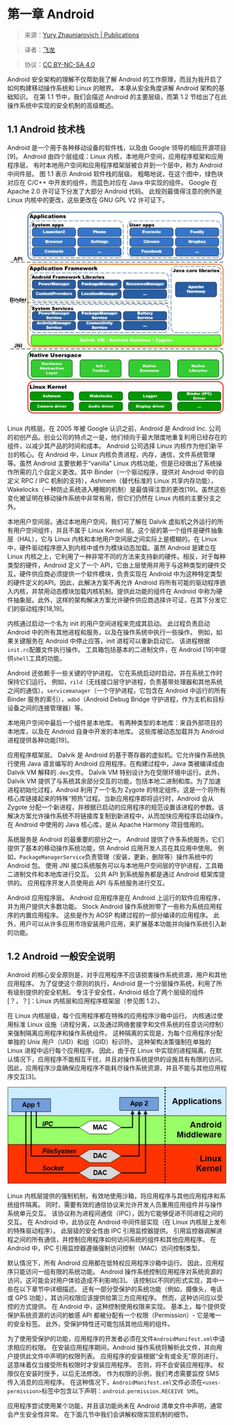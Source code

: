 # 第一章 Android

> 来源：[Yury Zhauniarovich | Publications](http://www.zhauniarovich.com/pubs.html)

> 译者：[飞龙](https://github.com/)

> 协议：[CC BY-NC-SA 4.0](http://creativecommons.org/licenses/by-nc-sa/4.0/)

Android 安全架构的理解不仅帮助我了解 Android 的工作原理，而且为我开启了如何构建移动操作系统和 Linux 的眼界。 本章从安全角度讲解 Android 架构的基础知识。 在第 1.1 节中，我们会描述 Android 的主要层级，而第 1.2 节给出了在此操作系统中实现的安全机制的高级概述。

## 1.1 Android 技术栈

Android 是一个用于各种移动设备的软件栈，以及由 Google 领导的相应开源项目[9]。 Android 由四个层组成：Linux 内核，本地用户空间，应用程序框架和应用程序层。 有时本地用户空间和应用程序框架层被合并到一个层中，称为 Android 中间件层。 图 1.1 表示 Android 软件栈的层级。 粗略地说，在这个图中，绿色块对应在 C/C++ 中开发的组件，而蓝色对应在 Java 中实现的组件。 Google 在 Apache 2.0 许可证下分发了大部分 Android 代码。 此规则最值得注意的例外是 Linux 内核中的更改，这些更改在 GNU GPL V2 许可证下。

![](img/1-1.jpg)

Linux 内核层。在 2005 年被 Google 认识之前，Android 是 Android Inc. 公司的初创产品。创业公司的特点之一是，他们倾向于最大限度地重复利用已经存在的组件，以减少其产品的时间和成本。 Android 公司选择 Linux 内核作为他们新平台的核心。在 Android 中，Linux 内核负责进程，内存，通信，文件系统管理等。虽然 Android 主要依赖于“vanilla” Linux 内核功能，但是已经做出了系统操作所需的几个自定义更改。其中 Binder（一个驱动程序，提供对 Android 中的自定义 RPC / IPC 机制的支持），Ashmem（替代标准的 Linux 共享内存功能），Wakelocks（一种防止系统进入睡眠的机制）是最值得注意的更改[19]。虽然这些变化被证明在移动操作系统中非常有用，但它们仍然在 Linux 内核的主要分支之外。


本地用户空间层。通过本地用户空间，我们可了解在 Dalvik 虚拟机之外运行的所有用户空间组件，并且不属于 Linux Kernel 层。这个层的第一个组件是硬件抽象层（HAL），它与 Linux 内核和本地用户空间层之间实际上是模糊的。在 Linux 中，硬件驱动程序嵌入到内核中或作为模块动态加载。虽然 Android 是建立在 Linux 内核之上，它利用了一种非常不同的方法来支持新的硬件。相反，对于每种类型的硬件，Android 定义了一个 API，它由上层使用并用于与这种类型的硬件交互。硬件供应商必须提供一个软件模块，负责实现在 Android 中为这种特定类型的硬件定义的API。因此，此解决方案不再允许 Android 将所有可能的驱动程序嵌入内核，并禁用动态模块加载内核机制。提供此功能的组件在 Android 中称为硬件抽象层。此外，这样的架构解决方案允许硬件供应商选择许可证，在其下分发它们的驱动程序[18,19]。

内核通过启动一个名为 init 的用户空间进程来完成其启动。 此过程负责启动 Android 中的所有其他进程和服务，以及在操作系统中执行一些操作。 例如，如果关键服务在 Android 中停止应答，init 进程可以重新启动它。 该进程根据`init.rc`配置文件执行操作。 工具箱包括基本的二进制文件，在 Android [19]中提供`shell`工具的功能。


Android 还依赖于一些关键的守护进程。 它在系统启动时启动，并在系统工作时保持它们运行。 例如，`rild`（无线接口层守护进程，负责基带处理器和其他系统之间的通信），`servicemanager`（一个守护进程，它包含在 Android 中运行的所有 Binder 服务的索引），`adbd`（Android Debug Bridge 守护进程，作为主机和目标设备之间的连接管理器）等。

本地用户空间中最后一个组件是本地库。 有两种类型的本地库：来自外部项目的本地库，以及在 Android 自身中开发的本地库。 这些库被动态加载并为 Android 进程提供各种功能[19]。

应用程序框架层。 Dalvik 是 Android 的基于寄存器的虚拟机。它允许操作系统执行使用 Java 语言编写的 Android 应用程序。在构建过程中，Java 类被编译成由 Dalvik VM 解释的`.dex`文件。 Dalvik VM 特别设计为在受限环境中运行。此外，Dalvik VM 提供了与系统其余部分交互的功能，包括本地二进制和库。为了加速进程初始化过程，Android 利用了一个名为 Zygote 的特定组件。这是一个将所有核心库链接起来的特殊“预热”过程。当新应用程序即将运行时，Android 会从 Zygote 分配一个新进程，并根据已启动的应用程序的规范设置该进程的参数。该解决方案允许操作系统不将链接库复制到新进程中，从而加快应用程序启动操作。在 Android 中使用的 Java 核心库，是从 Apache Harmony 项目借用的。

系统服务是 Android 的最重要的部分之一。 Android 提供了许多系统服务，它们提供了基本的移动操作系统功能，供 Android 应用开发人员在其应用中使用。 例如，`PackageManagerService`负责管理（安装，更新，删除等）操作系统中的 Android 包。 使用 JNI 接口系统服务可以与本地用户空间层的守护进程，工具箱二进制文件和本地库进行交互。 公共 API 到系统服务都是通过 Android 框架库提供的。 应用程序开发人员使用此 API 与系统服务进行交互。

Android 应用程序层。 Android 应用程序是在 Android 上运行的软件应用程序，并为用户提供大多数功能。 Stock Android 操作系统附带了一些称为系统应用程序的内置应用程序。 这些是作为 AOSP 构建过程的一部分编译的应用程序。 此外，用户可以从许多应用市场安装用户应用，来扩展基本功能并向操作系统引入新的功能。

## 1.2 Android 一般安全说明

Android 的核心安全原则是，对手应用程序不应该损害操作系统资源，用户和其他应用程序。 为了促使这个原则的执行，Android 是一个分层操作系统，利用了所有级别提供的安全机制。 专注于安全性，Android 结合了两个层级的组件[？，？]：Linux 内核层和应用程序框架层（参见图 1.2）。

在 Linux 内核层级，每个应用程序都在特殊的应用程序沙箱中运行。 内核通过使用标准 Linux 设施（进程分离，以及通过网络套接字和文件系统的任意访问控制）来强制隔离应用程序和操作系统组件。 这种隔离的实现是，为每个应用程序分配单独的 Unix 用户（UID）和组（GID）标识符。 这种架构决策强制在单独的 Linux 进程中运行每个应用程序。 因此，由于在 Linux 中实现的进程隔离，在默认情况下，应用程序不能相互干扰，并且对操作系统提供的设施具有有限的访问。 因此，应用程序沙盒确保应用程序不能耗尽操作系统资源，并且不能与其他应用程序交互[3]。

![](img/1-2.jpg)

Linux 内核层提供的强制机制，有效地使用沙箱，将应用程序与其他应用程序和系统组件隔离。 同时，需要有效的通信协议来允许开发人员重用应用组件并与操作系统单元交互。 该协议称为进程间通信（IPC），因为它能够促进不同进程之间的交互。 在 Android 中，此协议在 Android 中间件层实现（在 Linux 内核层上发布的特殊驱动程序）。 此层级的安全性由 IPC 引用监控器提供。 引用监控器调解进程之间的所有通信，并控制应用程序如何访问系统的组件和其他应用程序。 在 Android 中，IPC 引用监控器遵循强制访问控制（MAC）访问控制类型。

默认情况下，所有 Android 应用都在低特权应用程序沙箱中运行。 因此，应用程序只能访问一组有限的系统功能。 Android 操作系统控制应用程序对系统资源的访问，这可能会对用户体验造成不利影响[3]。 该控制以不同的形式实现，其中一些在以下章节中详细描述。 还有一部分受保护的系统功能（例如，摄像头，电话或 GPS 功能），其访问权限应该提供给第三方应用程序。 然而，这种访问应以受控的方式提供。 在 Android 中，这种控制使用权限来实现。 基本上，每个提供受保护系统资源的访问的敏感 API 都被分配有一个权限（Permission）- 它是唯一的安全标签。 此外，受保护特性还可能包括其他应用的组件。

为了使用受保护的功能，应用程序的开发者必须在文件`AndroidManifest.xml`中请求相应的权限。 在安装应用程序期间，Android 操作系统将解析此文件，并向用户提供此文件中声明的权限列表。 应用程序的安装根据“全有或全无”原则进行，这意味着仅当接受所有权限时才安装应用程序。 否则，将不会安装应用程序。 权限仅在安装时授予，以后无法修改。 作为权限的示例，我们考虑需要监控 SMS 传入消息的应用程序。 在这种情况下，`AndroidManifest.xml`文件必须在`<uses-permission>`标签中包含以下声明：`android.permission.RECEIVE SMS`。

应用程序尝试使用某个功能，并且该功能尚未在 Android 清单文件中声明，通常会产生安全性异常。 在下面几节中我们会讲解权限实现机制的细节。
